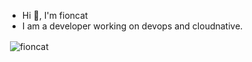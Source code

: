 - Hi 👋, I'm fioncat
- I am a developer working on devops and cloudnative.

<p>&nbsp;<img align="center" src="https://github-readme-stats.vercel.app/api?username=fioncat&show_icons=true&locale=en" alt="fioncat" /></p>
